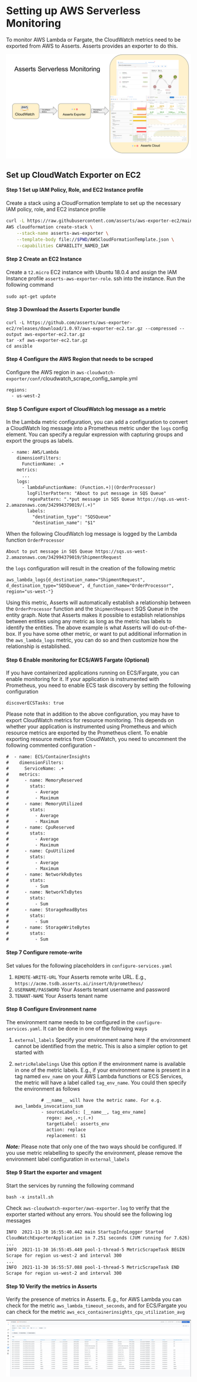# Setting up AWS Serverless Monitoring

To monitor AWS Lambda or Fargate, the CloudWatch metrics need to be exported from AWS to Asserts. Asserts provides an exporter to do this.&#x20;

![Export AWS CloudWatch Metrics to Asserts](<../.gitbook/assets/Screenshot 2021-12-01 at 2.49.36 PM (2).png>)

## Set up CloudWatch Exporter on EC2

#### Step 1 Set up IAM Policy, Role, and EC2 Instance profile

Create a stack using a CloudFormation template to set up the necessary IAM policy, role, and EC2 instance profile

```bash
curl -L https://raw.githubusercontent.com/asserts/aws-exporter-ec2/main/AWSCloudFormationTemplate.json --output AWSCloudFormationTemplate.json
AWS cloudformation create-stack \
    --stack-name asserts-aws-exporter \
    --template-body file://$PWD/AWSCloudFormationTemplate.json \
    --capabilities CAPABILITY_NAMED_IAM
```

#### Step 2 Create an EC2 Instance

Create a `t2.micro` EC2 instance with Ubuntu 18.0.4 and assign the IAM Instance profile `asserts-aws-exporter-role`. ssh into the instance. Run the following command

`sudo apt-get update`

#### Step 3 Download the Asserts Exporter bundle

```
curl -L https://github.com/asserts/aws-exporter-ec2/releases/download/1.0.97/aws-exporter-ec2.tar.gz --compressed --output aws-exporter-ec2.tar.gz
tar -xf aws-exporter-ec2.tar.gz
cd ansible
```

#### Step 4 Configure the AWS Region that needs to be scraped

Configure the AWS region in `aws-cloudwatch-exporter/conf/`cloudwatch\_scrape\_config\_sample.yml

```
regions:
  - us-west-2
```

#### Step 5 Configure export of CloudWatch log message as a metric

In the Lambda metric configuration, you can add a configuration to convert a CloudWatch log message into a Prometheus metric under the `logs` config element. You can specify a regular expression with capturing groups and export the groups as labels.&#x20;

```
  - name: AWS/Lambda
    dimensionFilters:
      FunctionName: .+
    metrics:
      ...
    logs:
      - lambdaFunctionName: (Function.+)|(OrderProcessor)
        logFilterPattern: "About to put message in SQS Queue"
        regexPattern: ".*put message in SQS Queue https://sqs.us-west-2.amazonaws.com/342994379019/(.+)"
        labels:
          "destination_type": "SQSQueue"
          "destination_name": "$1"
```

When the following CloudWatch log message is logged by the Lambda function `OrderProcessor`

```
About to put message in SQS Queue https://sqs.us-west-2.amazonaws.com/342994379019/ShipmentRequest
```

the `logs` configuration will result in the creation of the following metric

```
aws_lambda_logs{d_destination_name="ShipmentRequest", d_destination_type="SQSQueue", d_function_name="OrderProcessor", region="us-west-"}
```

Using this metric, Asserts will automatically establish a relationship between the `OrderProcessor` function and the `ShipmentRequest` SQS Queue in the entity graph. Note that Asserts makes it possible to establish relationships between entities using any metric as long as the metric has labels to identify the entities. The above example is what Asserts will do out-of-the-box. If you have some other metric, or want to put additional information in the `aws_lambda_logs` metric, you can do so and then customize how the relationship is established.

#### Step 6 Enable monitoring for ECS/AWS Fargate (Optional)

If you have containerized applications running on ECS/Fargate, you can enable monitoring for it. If your application is instrumented with Prometheus, you need to enable ECS task discovery by setting the following configuration&#x20;

```
discoverECSTasks: true
```

Please note that in addition to the above configuration, you may have to export CloudWatch metrics for resource monitoring. This depends on whether your application is instrumented using Prometheus and which resource metrics are exported by the Prometheus client. To enable exporting resource metrics from CloudWatch, you need to uncomment the following commented configuration -

```
#  - name: ECS/ContainerInsights
#    dimensionFilters:
#      ServiceName: .+
#    metrics:
#      - name: MemoryReserved
#        stats:
#          - Average
#          - Maximum
#      - name: MemoryUtilized
#        stats:
#          - Average
#          - Maximum
#      - name: CpuReserved
#        stats:
#          - Average
#          - Maximum
#      - name: CpuUtilized
#        stats:
#          - Average
#          - Maximum
#      - name: NetworkRxBytes
#        stats:
#          - Sum
#      - name: NetworkTxBytes
#        stats:
#          - Sum
#      - name: StorageReadBytes
#        stats:
#          - Sum
#      - name: StorageWriteBytes
#        stats:
#          - Sum
```

#### Step 7 Configure remote-write

Set values for the following placeholders in `configure-services.yaml`

1. `REMOTE-WRITE-URL` Your Asserts remote write URL. E.g., `https://acme.tsdb.asserts.ai/insert/0/prometheus/`
2. `USERNAME/PASSWORD` Your Asserts tenant username and password
3. `TENANT-NAME` Your Asserts tenant name

#### Step 8 Configure Environment name

The environment name needs to be configured in the `configure-services.yaml`. It can be done in one of the following ways

1. `external_labels` Specify your environment name here if the environment cannot be identified from the metric. This is also a simpler option to get started with
2.  `metricRelabelings` Use this option if the environment name is available in one of the metric labels. E.g., if your environment name is present in a tag named `env_name` on your AWS Lambda functions or ECS Services, the metric will have a label called `tag_env_name`. You could then specify the environment as follows&#x20;

    ```
              # __name__ will have the metric name. For e.g. aws_lambda_invocations_sum
              - sourceLabels: [__name__, tag_env_name]
                regex: aws_.+;(.+)
                targetLabel: asserts_env
                action: replace
                replacement: $1 
    ```

_**Note:**_ Please note that only one of the two ways should be configured. If you use metric relabelling to specify the environment, please remove the environment label configuration in `external_labels`

#### Step 9 Start the exporter and vmagent

Start the services by running the following command

```
bash -x install.sh
```

Check `aws-cloudwatch-exporter/aws-exporter.log` to verify that the exporter started without any errors. You should see the following log messages

```
INFO  2021-11-30 16:55:40.442 main StartupInfoLogger Started CloudWatchExporterApplication in 7.251 seconds (JVM running for 7.626)
...
INFO  2021-11-30 16:55:45.449 pool-1-thread-5 MetricScrapeTask BEGIN Scrape for region us-west-2 and interval 300
...
INFO  2021-11-30 16:55:57.088 pool-1-thread-5 MetricScrapeTask END Scrape for region us-west-2 and interval 300
```

#### Step 10 Verify the metrics in Asserts

Verify the presence of metrics in Asserts. E.g., for AWS Lambda you can check for the metric `aws_lambda_timeout_seconds`, and for ECS/Fargate you can check for the metric `aws_ecs_containerinsights_cpu_utilization_avg`

![Lambda metric in Asserts](<../.gitbook/assets/Screen Shot 2021-12-20 at 9.34.15 AM.png>)


